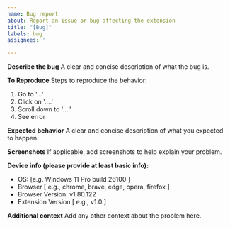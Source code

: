 ```yaml
---
name: Bug report
about: Report an issue or bug affecting the extension
title: "[Bug]"
labels: bug
assignees: ''

---
```


**Describe the bug**
A clear and concise description of what the bug is.

**To Reproduce**
Steps to reproduce the behavior:
1. Go to '...'
2. Click on '....'
3. Scroll down to '....'
4. See error

**Expected behavior**
A clear and concise description of what you expected to happen.

**Screenshots**
If applicable, add screenshots to help explain your problem.

**Device info (please provide at least basic info):**
 - OS: [e.g. Windows 11 Pro build 26100 ]
 - Browser [ e.g., chrome, brave, edge, opera, firefox ]
 - Browser Version: v1.80.122
 - Extension Version [ e.g., v1.0 ]


**Additional context**
Add any other context about the problem here.
